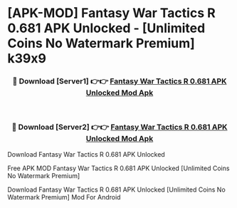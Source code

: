 # [APK-MOD] Fantasy War Tactics R 0.681 APK Unlocked - [Unlimited Coins No Watermark Premium] k39x9



<div align="center">
<h3>🔴 Download [Server1] 👉👉 <a href="https://momento.my/?title=Fantasy_War_Tactics_R_0.681_APK_Unlocked">Fantasy War Tactics R 0.681 APK Unlocked Mod Apk</a></h3><br>

<h3>🔴 Download [Server2] 👉👉 <a href="https://momento.my/?title=Fantasy_War_Tactics_R_0.681_APK_Unlocked">Fantasy War Tactics R 0.681 APK Unlocked Mod Apk</a></h3>
</div>



Download Fantasy War Tactics R 0.681 APK Unlocked 

Free APK MOD Fantasy War Tactics R 0.681 APK Unlocked [Unlimited Coins No Watermark Premium]

Download Fantasy War Tactics R 0.681 APK Unlocked [Unlimited Coins No Watermark Premium] Mod For Android
